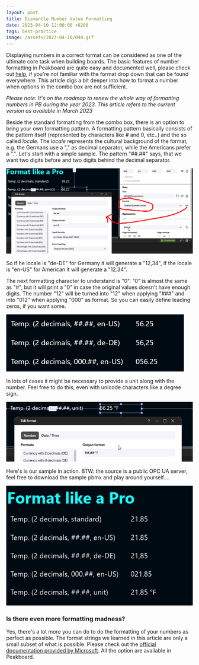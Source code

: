 ```yaml
---
layout: post
title: Dismantle Number Value Formatting
date: 2023-04-10 12:00:00 +0200
tags: best-practice
image: /assets/2023-04-10/040.gif
---
```

Displaying numbers in a correct format can be considered as one of the ultimate core task when building boards. The basic features of number formatting in Peakboard are quite easy and documented well, please check out [help](https://help.peakboard.com/misc/en-formating-values.html), if you're not familiar with the format drop down that can be found everywhere.
This article digs a bit deeper into how to format a number when options in the combo box are not sufficient.

*Please note: It's on the roadmap to renew the whole way of formatting numbers in PB during the year 2023. This article refers to the current version as available in March 2023*

Beside the standard formatting from the combo box, there is an option to bring your own formatting pattern. A formatting pattern basically consists of the pattern itself (represented by characters like # and 0, etc..) and the so called _locale_. The _locale_ represents the cultural background of the format, e.g. the Germans use a "," as decimal separator, while the Americans prefer a ".".
Let's start with a simple sample. The pattern "##.##" says, that we want two digits before and two digits behind the decimal separator.

![image](/assets/2023-04-10/010.png)

So if he locale is "de-DE" for Germany it will generate a "12,34", if the locale is "en-US" for American it will generate a "12.34".

The next formatting character to understand is "0". "0" is almost the same as "#", but it will print a "0" in case the original values doesn't have enough digits. The number "12" will be turned into "12" when applying "###" and into "012" when applying "000" as format. So you can easily define leading zeros, if you want some.

![image](/assets/2023-04-10/020.png)

In lots of cases it might be necessary to provide a unit along with the number. Feel free to do this, even with unicode characters like a degree sign.

![image](/assets/2023-04-10/030.png)

Here's is our sample in action. BTW: the source is a public OPC UA server, feel free to download the sample pbmx and play around yourself....

![image](/assets/2023-04-10/040.gif)

### Is there even more formatting madness?

Yes, there's a lot more you can do to do the formatting of your numbers as perfect as possible.
The format strings we learned in this article are only a small subset of what is possible. Please check out the [official documentation provided by Microsoft](https://learn.microsoft.com/en-us/dotnet/standard/base-types/custom-numeric-format-strings). All the option are available in Peakboard.






